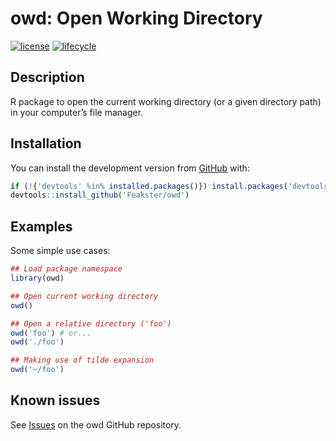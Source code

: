 # owd: Open Working Directory

<!-- Badges -->
[![license](https://img.shields.io/badge/license-MIT-blue)](https://choosealicense.com/licenses/mit/)
[![lifecycle](https://img.shields.io/badge/lifecycle-stable-brightgreen.svg)](https://www.tidyverse.org/lifecycle/#stable)

## Description

R package to open the current working directory (or a given directory path) in your computer&rsquo;s file manager.

## Installation

You can install the development version from [GitHub](https://github.com/Feakster/owd) with:

```R
if (!{'devtools' %in% installed.packages()}) install.packages('devtools')
devtools::install_github('Feakster/owd')
```

## Examples

Some simple use cases:

```R
## Load package namespace
library(owd)

## Open current working directory
owd()

## Open a relative directory ('foo')
owd('foo') # or...
owd('./foo')

## Making use of tilde expansion
owd('~/foo')
```
## Known issues

See [Issues](https://github.com/Feakster/owd/issues) on the owd GitHub repository.
